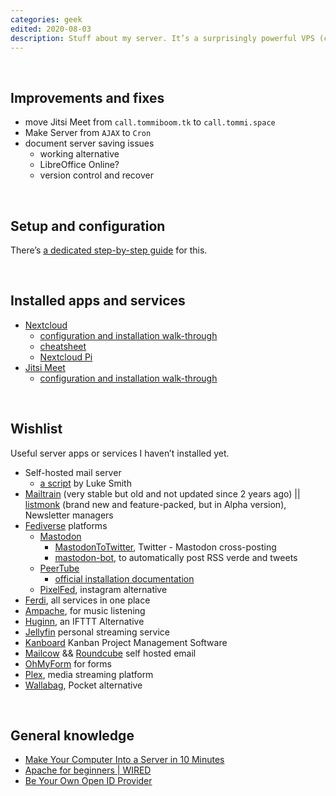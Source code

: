 ```yaml
---
categories: geek
edited: 2020-08-03
description: Stuff about my server. It’s a surprisingly powerful VPS (considered how much I pay for it) hosted in Germany by <a href='https://contabo.com/' rel='noopener noreferrer' target='_blank'>Contabo</a> and it runs <a href='https://releases.ubuntu.com/20.04/)' rel='noopener noreferrer' target='_blank'>Ubuntu 20.04</a>
---
```


<br />

## Improvements and fixes

- move Jitsi Meet from `call.tommiboom.tk` to `call.tommi.space`
- Make Server from `AJAX` to `Cron`
- document server saving issues
    - working alternative
    - LibreOffice Online?
    - version control and recover

<br />

## Setup and configuration

There’s [a dedicated step-by-step guide](/server-setup) for this.

<br />

## Installed apps and services

- [Nextcloud](https://nextcloud.com)
	- [configuration and installation walk-through](/server-setup#nextcloud)
	- [cheatsheet](/server-setup#nextcloud-cheatsheet)
	- [Nextcloud Pi](https://ownyourbits.com/nextcloudpi/)
- [Jitsi Meet](https://jitsi.org)
	- [configuration and installation walk-through](/server-setup#jitsi-meet)
	
<br />

## Wishlist

Useful server apps or services I haven’t installed yet.

- Self-hosted mail server
	- [a script](https://github.com/LukeSmithxyz/emailwiz) by Luke Smith
- [Mailtrain](https://mailtrain.org) (very stable but old and not updated since 2 years ago) \|\| [listmonk](https://listmonk.app) (brand new and feature-packed, but in Alpha version), Newsletter managers
- [Fediverse](https://fediverse.network/) platforms
	- [Mastodon](https://joinmastodon.org/)
	    - [MastodonToTwitter](https://github.com/AmauryCarrade/MastodonToTwitter), Twitter - Mastodon cross-posting
	    - [mastodon-bot](https://github.com/yogthos/mastodon-bot), to automatically post RSS verde and tweets
	- [PeerTube](https://joinpeertube.org)
		- [official installation documentation](/https://docs.joinpeertube.org/#/install-any-os)
	- [PixelFed](https://pixelfed.org/), instagram alternative
- [Ferdi](https://github.com/getferdi/server), all services in one place
- [Ampache](http://ampache.org/), for music listening
- [Huginn](https://github.com/huginn/huginn), an IFTTT Alternative
- [Jellyfin](https://jellyfin.org/) personal streaming service
- [Kanboard](https://kanboard.org/) Kanban Project Management Software
- [Mailcow](https://mailcow.email/) && [Roundcube](https://roundcube.net/) self hosted email
- [OhMyForm](https://ohmyform.com/docs/install/) for forms
- [Plex](https://www.plex.tv), media streaming platform
- [Wallabag](https://hub.docker.com/r/wallabag/wallabag), Pocket alternative

<br />

## General knowledge

- [Make Your Computer Into a Server in 10 Minutes](https://www.instructables.com/id/Make-Your-Computer-Into-A-Server-in-10-Minutes-fr/)
- [Apache for beginners \| WIRED](https://www.wired.com/2010/02/Apache_for_Beginners/)
- [Be Your Own Open ID Provider](https://www.wired.com/2010/02/Be_Your_Own_OpenID_Provider/)
